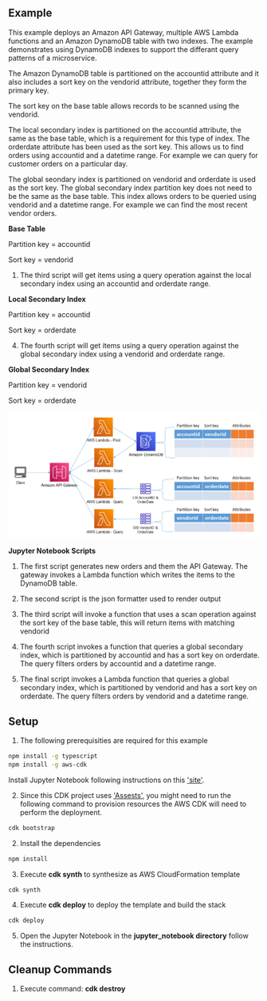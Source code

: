 ## Example
This example deploys an Amazon API Gateway, multiple AWS Lambda functions and an Amazon DynamoDB table with two indexes. The example demonstrates using DynamoDB indexes to support the differant query patterns of a microservice. 

The Amazon DynamoDB table is partitioned on the accountid attribute and it also includes a sort key on the vendorid attribute, together they form the primary key. 

The sort key on the base table allows records to be scanned using the vendorid.

The local secondary index is partitioned on the accountid attribute, the same as the base table, which is a requirement for this type of index. The orderdate attribute has been used as the sort key. This allows us to find orders using accountid and a datetime range. For example we can query for customer orders on a particular day.

The global seondary index is partitioned on vendorid and orderdate is used as the sort key. The global secondary index partition key does not need to be the same as the base table. This index allows orders to be queried using vendorid and a datetime range. For example we can find the most recent vendor orders.

**Base Table**

Partition key = accountid

Sort key = vendorid

1. The third script will get items using a query operation against the local secondary index using an accountid and orderdate range.

**Local Secondary Index**

Partition key = accountid

Sort key = orderdate

4. The fourth script will get items using a query operation against the global secondary index using a vendorid and orderdate range.

**Global Secondary Index**

Partition key = vendorid

Sort key = orderdate

![architecture](./images/architecture_1.png "Architecture")

**Jupyter Notebook Scripts**

1. The first script generates new orders and them the API Gateway. The gateway invokes a Lambda function which writes the items to the DynamoDB table.

2. The second script is the json formatter used to render output

3. The third script will invoke a function that uses a scan operation against the sort key of the base table, this will return items with matching vendorid

4. The fourth script invokes a function that queries a global secondary index, which is partitioned by accountid and has a sort key on orderdate. The query filters orders by accountid and a datetime range.

5. The final script invokes a Lambda function that queries a global secondary index, which is partitioned by vendorid and has a sort key on orderdate. The query filters orders by vendorid and a datetime range.



## Setup

1. The following prerequisities are required for this example
  
```bash
npm install -g typescript
npm install -g aws-cdk
```

Install Jupyter Notebook following instructions on this ['site'](https://jupyter.org/install).

2. Since this CDK project uses ['Assests'](https://docs.aws.amazon.com/cdk/latest/guide/assets.html), you might need to run the following command to provision resources the AWS CDK will need to perform the deployment.

```bash 
cdk bootstrap
```

2. Install the dependencies

```bash
npm install
```

3. Execute **cdk synth** to synthesize as AWS CloudFormation template

```bash
cdk synth
```

4. Execute **cdk deploy** to deploy the template and build the stack

```bash
cdk deploy
```
5. Open the Jupyter Notebook in the **jupyter_notebook directory** follow the instructions.


## Cleanup Commands
1. Execute command: **cdk destroy**
